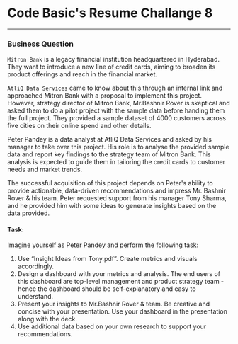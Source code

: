 # Code Basic's Resume Challange 8
-----------------------------------------------------
### Business Question

`Mitron Bank` is a legacy financial institution headquartered in Hyderabad. They want to introduce a new line of credit cards, aiming to broaden its product offerings and reach in the financial market.

`AtliQ Data Services` came to know about this through an internal link and approached Mitron Bank with a proposal to implement this project. However, strategy director of Mitron Bank, Mr.Bashnir Rover is skeptical and asked them to do a pilot project with the sample data before handing them the full project. They provided a sample dataset of 4000 customers across five cities on their online spend and other details.

Peter Pandey is a data analyst at AtliQ Data Services and asked by his manager to take over this project. His role is to analyse the provided sample data and report key findings to the strategy team of Mitron Bank. This analysis is expected to guide them in tailoring the credit cards to customer needs and market trends.

The successful acquisition of this project depends on Peter's ability to provide actionable, data-driven recommendations and impress Mr. Bashnir Rover & his team. Peter requested support from his manager Tony Sharma, and he provided him with some ideas to generate insights based on the data provided.

#### Task: 
Imagine yourself as Peter Pandey and perform the following task:
1. Use “Insight Ideas from Tony.pdf”. Create metrics and visuals accordingly.
2. Design a dashboard with your metrics and analysis. The end users of this dashboard are top-level management and product strategy team - hence the dashboard should be self-explanatory and easy to understand.
3. Present your insights to Mr.Bashnir Rover & team. Be creative and concise with your presentation. Use your dashboard in the presentation along with the deck.
4. Use additional data based on your own research to support your recommendations.

